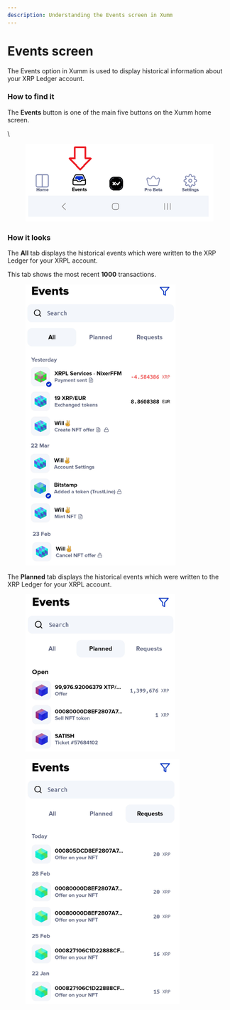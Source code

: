 ```yaml
---
description: Understanding the Events screen in Xumm
---
```


# Events screen

The Events option in Xumm is used to display historical information about your XRP Ledger account.

### How to find it

The **Events** button is one of the main five buttons on the Xumm home screen.

\


<figure><img src="../../.gitbook/assets/Events 2 (1).png" alt=""><figcaption></figcaption></figure>

### How it looks

The **All** tab displays the historical events which were written to the XRP Ledger for your XRPL account.

This tab shows the most recent **1000** transactions.

<figure><img src="../../.gitbook/assets/Events tab - All.png" alt=""><figcaption></figcaption></figure>

The **Planned** tab displays the historical events which were written to the XRP Ledger for your XRPL account.

<figure><img src="../../.gitbook/assets/Events tab - Planned.png" alt=""><figcaption></figcaption></figure>

<figure><img src="../../.gitbook/assets/Events tab - Requests.png" alt=""><figcaption></figcaption></figure>
